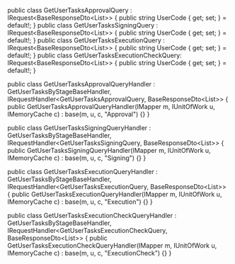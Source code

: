 public class GetUserTasksApprovalQuery      : IRequest<BaseResponseDto<List<GetUserTasksResponse>>> { public string UserCode { get; set; } = default!; }
public class GetUserTasksSigningQuery       : IRequest<BaseResponseDto<List<GetUserTasksResponse>>> { public string UserCode { get; set; } = default!; }
public class GetUserTasksExecutionQuery     : IRequest<BaseResponseDto<List<GetUserTasksResponse>>> { public string UserCode { get; set; } = default!; }
public class GetUserTasksExecutionCheckQuery: IRequest<BaseResponseDto<List<GetUserTasksResponse>>> { public string UserCode { get; set; } = default!; }


public class GetUserTasksApprovalQueryHandler
  : GetUserTasksByStageBaseHandler<GetUserTasksApprovalQuery>,
    IRequestHandler<GetUserTasksApprovalQuery, BaseResponseDto<List<GetUserTasksResponse>>>
{
    public GetUserTasksApprovalQueryHandler(IMapper m, IUnitOfWork u, IMemoryCache c)
        : base(m, u, c, "Approval") {}
}

public class GetUserTasksSigningQueryHandler
  : GetUserTasksByStageBaseHandler<GetUserTasksSigningQuery>,
    IRequestHandler<GetUserTasksSigningQuery, BaseResponseDto<List<GetUserTasksResponse>>>
{
    public GetUserTasksSigningQueryHandler(IMapper m, IUnitOfWork u, IMemoryCache c)
        : base(m, u, c, "Signing") {}
}

public class GetUserTasksExecutionQueryHandler
  : GetUserTasksByStageBaseHandler<GetUserTasksExecutionQuery>,
    IRequestHandler<GetUserTasksExecutionQuery, BaseResponseDto<List<GetUserTasksResponse>>>
{
    public GetUserTasksExecutionQueryHandler(IMapper m, IUnitOfWork u, IMemoryCache c)
        : base(m, u, c, "Execution") {}
}

public class GetUserTasksExecutionCheckQueryHandler
  : GetUserTasksByStageBaseHandler<GetUserTasksExecutionCheckQuery>,
    IRequestHandler<GetUserTasksExecutionCheckQuery, BaseResponseDto<List<GetUserTasksResponse>>>
{
    public GetUserTasksExecutionCheckQueryHandler(IMapper m, IUnitOfWork u, IMemoryCache c)
        : base(m, u, c, "ExecutionCheck") {}
}
